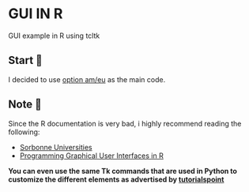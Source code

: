 # GUI IN R 
GUI example in R using tcltk

## Start 🚀
I decided to use [option am/eu](https://github.com/Cuadernin/ModBinomialR) as the main code.

## Note 📖
Since the R documentation is very bad, i highly recommend reading the following:

* [Sorbonne Universities](http://rug.mnhn.fr/semin-r/PDF/semin-R_tcltk_JBardin_310512.pdf) 
* [Programming Graphical User Interfaces in R](https://books.google.com.mx/books?id=VeKEDwAAQBAJ&pg=PA358&lpg=PA358&dq=tkfont+r&source=bl&ots=V3H1sSSGx4&sig=ACfU3U349Ag4PJL6-qCNivn7k4aRf4mdvQ&hl=es&sa=X&ved=2ahUKEwiO-PDP3_7wAhVVKH0KHfbMBC8Q6AEwCXoECA0QAw#v=onepage&q=tkfont%20r&f=false)

**You can even use the same Tk commands that are used in Python to customize the different elements as advertised by [tutorialspoint](https://www.tutorialspoint.com/python/python_gui_programming.htm)**
